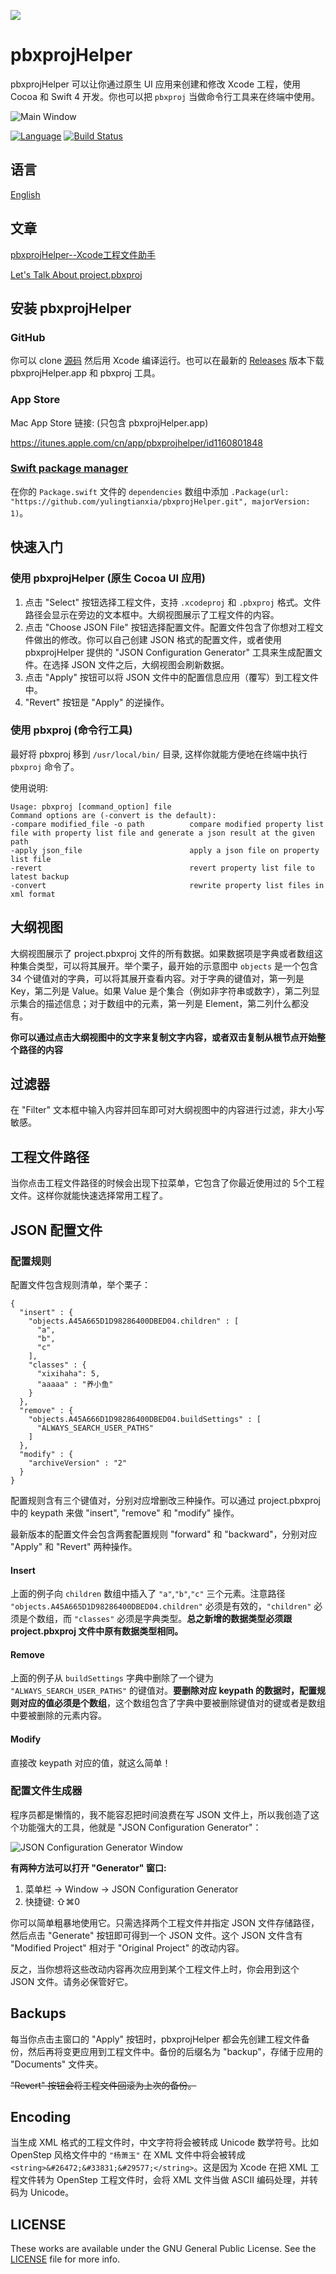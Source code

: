 ![](../images/appIcon.png)

# pbxprojHelper 

pbxprojHelper 可以让你通过原生 UI 应用来创建和修改 Xcode 工程，使用 Cocoa 和 Swift 4 开发。你也可以把 `pbxproj` 当做命令行工具来在终端中使用。

![Main Window](../images/MainWindow@2x.png)

[![Language](https://img.shields.io/badge/language-Swift%203.0-orange.svg)](https://swift.org)
[![Build Status](https://travis-ci.org/yulingtianxia/pbxprojHelper.svg?branch=master)](https://travis-ci.org/yulingtianxia/pbxprojHelper)

## 语言

[English](../README.md)

## 文章

[pbxprojHelper--Xcode工程文件助手](http://yulingtianxia.com/blog/2016/11/28/pbxprojHelper/)

[Let's Talk About project.pbxproj](http://yulingtianxia.com/blog/2016/09/28/Let-s-Talk-About-project-pbxproj/)

## 安装 pbxprojHelper

### GitHub

你可以 clone [源码](https://github.com/yulingtianxia/pbxprojHelper/) 然后用 Xcode 编译运行。也可以在最新的 [Releases](https://github.com/yulingtianxia/pbxprojHelper/releases) 版本下载 pbxprojHelper.app 和 pbxproj 工具。

### App Store

Mac App Store 链接: (只包含 pbxprojHelper.app)

https://itunes.apple.com/cn/app/pbxprojhelper/id1160801848

### [Swift package manager](https://swift.org/package-manager)

在你的 `Package.swift` 文件的 `dependencies` 数组中添加 `.Package(url: "https://github.com/yulingtianxia/pbxprojHelper.git", majorVersion: 1)`。

## 快速入门

### 使用 pbxprojHelper (原生 Cocoa UI 应用)

1. 点击 "Select" 按钮选择工程文件，支持 `.xcodeproj` 和 `.pbxproj` 格式。文件路径会显示在旁边的文本框中。大纲视图展示了工程文件的内容。
2. 点击 "Choose JSON File" 按钮选择配置文件。配置文件包含了你想对工程文件做出的修改。你可以自己创建 JSON 格式的配置文件，或者使用 pbxprojHelper 提供的 "JSON Configuration Generator" 工具来生成配置文件。在选择 JSON 文件之后，大纲视图会刷新数据。
3. 点击 "Apply" 按钮可以将 JSON 文件中的配置信息应用（覆写）到工程文件中。
4. "Revert" 按钮是 "Apply" 的逆操作。

### 使用 pbxproj (命令行工具)

最好将 pbxproj 移到 `/usr/local/bin/` 目录, 这样你就能方便地在终端中执行 `pbxproj` 命令了。

使用说明:

```
Usage: pbxproj [command_option] file
Command options are (-convert is the default):
-compare modified_file -o path          compare modified property list file with property list file and generate a json result at the given path
-apply json_file                        apply a json file on property list file
-revert                                 revert property list file to latest backup
-convert                                rewrite property list files in xml format
```

## 大纲视图

大纲视图展示了 project.pbxproj 文件的所有数据。如果数据项是字典或者数组这种集合类型，可以将其展开。举个栗子，最开始的示意图中 `objects` 是一个包含 34 个键值对的字典，可以将其展开查看内容。对于字典的键值对，第一列是 Key，第二列是 Value。如果 Value 是个集合（例如非字符串或数字），第二列显示集合的描述信息；对于数组中的元素，第一列是 Element，第二列什么都没有。

**你可以通过点击大纲视图中的文字来复制文字内容，或者双击复制从根节点开始整个路径的内容**

## 过滤器

在 "Filter" 文本框中输入内容并回车即可对大纲视图中的内容进行过滤，非大小写敏感。

## 工程文件路径

当你点击工程文件路径的时候会出现下拉菜单，它包含了你最近使用过的 5个工程文件。这样你就能快速选择常用工程了。

## JSON 配置文件

### 配置规则

配置文件包含规则清单，举个栗子：

```
{
  "insert" : {
    "objects.A45A665D1D98286400DBED04.children" : [
      "a",
      "b",
      "c"
    ],
    "classes" : {
      "xixihaha": 5,
      "aaaaa" : "养小鱼"
    }
  },
  "remove" : {
    "objects.A45A666D1D98286400DBED04.buildSettings" : [
      "ALWAYS_SEARCH_USER_PATHS"
    ]
  },
  "modify" : {
    "archiveVersion" : "2"
  }
}
```

配置规则含有三个键值对，分别对应增删改三种操作。可以通过 project.pbxproj 中的 keypath 来做 "insert", "remove" 和 "modify" 操作。

最新版本的配置文件会包含两套配置规则 "forward" 和 "backward"，分别对应 "Apply" 和 "Revert" 两种操作。

#### Insert

上面的例子向 `children` 数组中插入了 `"a"`,`"b"`,`"c"` 三个元素。注意路径 `"objects.A45A665D1D98286400DBED04.children"` 必须是有效的，`"children"` 必须是个数组，而 `"classes"` 必须是字典类型。**总之新增的数据类型必须跟 project.pbxproj  文件中原有数据类型相同。**

#### Remove

上面的例子从 `buildSettings` 字典中删除了一个键为 `"ALWAYS_SEARCH_USER_PATHS"` 的键值对。**要删除对应 keypath 的数据时，配置规则对应的值必须是个数组**，这个数组包含了字典中要被删除键值对的键或者是数组中要被删除的元素内容。

#### Modify

直接改 keypath 对应的值，就这么简单！

### 配置文件生成器

程序员都是懒惰的，我不能容忍把时间浪费在写 JSON 文件上，所以我创造了这个功能强大的工具，他就是 "JSON Configuration Generator"：

![JSON Configuration Generator Window](../images/GeneratorWindow@2x.png)

**有两种方法可以打开 "Generator" 窗口:**

1. 菜单栏 -> Window -> JSON Configuration Generator
2. 快捷键: ⇧⌘0

你可以简单粗暴地使用它。只需选择两个工程文件并指定 JSON 文件存储路径，然后点击 "Generate" 按钮即可得到一个 JSON 文件。这个 JSON 文件含有 "Modified Project" 相对于 "Original Project" 的改动内容。

反之，当你想将这些改动内容再次应用到某个工程文件上时，你会用到这个 JSON 文件。请务必保管好它。

## Backups

每当你点击主窗口的 "Apply" 按钮时，pbxprojHelper 都会先创建工程文件备份，然后再将变更应用到工程文件中。备份的后缀名为 "backup"，存储于应用的 "Documents" 文件夹。

~~"Revert" 按钮会将工程文件回滚为上次的备份。~~

## Encoding

当生成 XML 格式的工程文件时，中文字符将会被转成 Unicode 数学符号。比如 OpenStep 风格文件中的 `"杨萧玉"` 在 XML 文件中将会被转成 `<string>&#26472;&#33831;&#29577;</string>`。这是因为 Xcode 在把 XML 工程文件转为 OpenStep 工程文件时，会将 XML 文件当做 ASCII 编码处理，并转码为 Unicode。

## LICENSE

These works are available under the GNU General Public License. See the [LICENSE](../LICENSE) file for more info.

